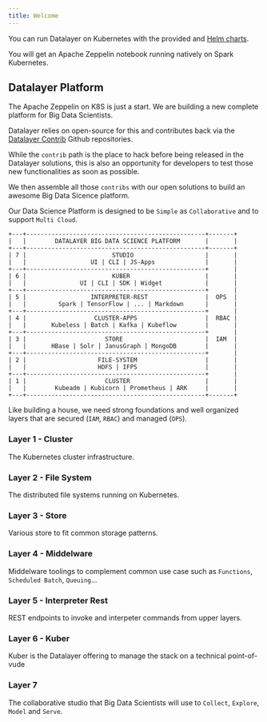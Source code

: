 ```yaml
---
title: Welcome
---
```


You can run Datalayer on Kubernetes with the provided and [Helm charts](/docs/helm-charts).

You will get an Apache Zeppelin notebook running natively on Spark Kubernetes.

## Datalayer Platform

The Apache Zeppelin on K8S is just a start. We are building a new complete platform for Big Data Scientists.

Datalayer relies on open-source for this and contributes back via the [Datalayer Contrib](https://github.com/datalayer-contrib) Github repositories.

While the `contrib` path is the place to hack before being released in the Datalayer solutions, this is also an opportunity for developers to test those new functionalities as soon as possible.

We then assemble all those `contribs` with our open solutions to build an awesome Big Data Sicence platform.

Our Data Science Platform is designed to be `Simple` as `Collaborative` and to support `Multi Cloud`.

```
+---+--------------------------------------------------+-------+
|   |        DATALAYER BIG DATA SCIENCE PLATFORM       |       |
+---+--------------------------------------------------+-------+
| 7 |                        STUDIO                    |       |
|   |                  UI | CLI | JS-Apps              |       |
+---+--------------------------------------------------+       |
| 6 |                        KUBER                     |       |
|   |               UI | CLI | SDK | Widget            |       |
+---+--------------------------------------------------+       |
| 5 |                  INTERPRETER-REST                |  OPS  |
|   |         Spark | TensorFlow | ... | Markdown      |       |
+---+--------------------------------------------------+       |
| 4 |                   CLUSTER-APPS                   |  RBAC |
|   |       Kubeless | Batch | Kafka | Kubeflow        |       |
+---+--------------------------------------------------+       |
| 3 |                      STORE                       |  IAM  |
|   |       HBase | Solr | JanusGraph | MongoDB        |       |
+---+--------------------------------------------------+       |
| 2 |                    FILE-SYSTEM                   |       |
|   |                    HDFS | IFPS                   |       |
+---+--------------------------------------------------+       |
| 1 |                      CLUSTER                     |       |
|   |        Kubeadm | Kubicorn | Prometheus | ARK     |       |
+---+--------------------------------------------------+-------+
```

Like building a house, we need strong foundations and well organized layers that are secured (`IAM`, `RBAC`) and managed (`OPS`).

### Layer 1 - Cluster

The Kubernetes cluster infrastructure.

### Layer 2 - File System

The distributed file systems running on Kubernetes.

### Layer 3 - Store

Various store to fit common storage patterns.

### Layer 4 - Middelware

Middelware toolings to complement common use case such as `Functions`, `Scheduled Batch`, `Queuing`...

### Layer 5 - Interpreter Rest

REST endpoints to invoke and interpeter commands from upper layers.

### Layer 6 - Kuber

Kuber is the Datalayer offering to manage the stack on a technical point-of-vude

### Layer 7

The collaborative studio that Big Data Scientists will use to `Collect`, `Explore`, `Model` and `Serve`.

